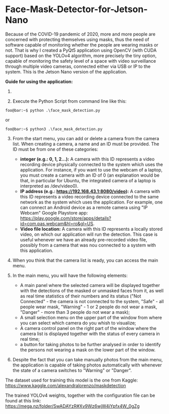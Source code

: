 # Face-Mask-Detector-for-Jetson-Nano
Because of the COVID-19 pandemic of 2020, more and more people are concerned with protecting themselves using masks, thus the need of software capable of monitoring whether the people are wearing masks or not. That is why I created a PyQt5 application using OpenCV (with CUDA support) based on the YOLOv4 algorithm, more precisely the tiny option, capable of monitoring the safety level of a space with video surveillance through multiple video cameras, connected either via USB or IP to the system. This is the Jetson Nano version of the application.

**Guide for using the application:**

1. 

2. Execute the Python Script from command line like this:
```console
foo@bar:~$ python .\face_mask_detection.py
```
or
```console
foo@bar:~$ python3 .\face_mask_detection.py
```

3. From the start menu, you can add or delete a camera from the camera list. When creating a camera, a name and an ID must be provided. The ID must be from one of these categories:
    - **integer (e.g.: 0, 1, 2...):** A camera with this ID represents a video recording device physically connected to the system which uses the application. For instance, if you want to use the webcam of a laptop, you must create a camera with an ID of 0 (an explanation would be that, in particular for Ubuntu, the integrated camera of a laptop is interpreted as /dev/video0).
    - **IP address (e.g.: https://192.168.43.1:8080/video):** A camera with this ID represents a video recording device connected to the same network as the system which uses the application. For example, one can connect an Android device as a remote camera using "IP Webcam" Google Playstore app: https://play.google.com/store/apps/details?id=com.pas.webcam&hl=ro&gl=US.
    - **Video file location:** A camera with this ID represents a locally stored video, on which our application will run the detection. This case is useful whenever we have an already pre-recorded video file, possibly from a camera that was nou connected to a system with this application.
    
4. When you think that the camera list is ready, you can access the main menu.

5. In the main menu, you will have the following elements: 
    - A main panel where the selected camera will be displayed together with the detections of the masked or unmasked faces from it, as well as real time statistics of their numbers and its status ("Not Connected" - the camera is not connected to the system, "Safe" - all people wear mask, "Warning" - 1 or 2 people do not wear a mask, "Danger" - more than 3 people do not wear a mask);
    - A small selection menu on the upper part of the window from where you can select which camera do you whish to visualize;
    - A camera control panel on the right part of the window where the camera list is displayed together with the status of every camera in real time;
    - a button for taking photos to be further analysed in order to identify the persons not wearing a mask on the lower part of the window.
    
6. Despite the fact that you can take manually photos from the main menu, the application is capable of taking photos automatically with whenever the state of a camera switches to "Warning" or "Danger".

The dataset used for training this model is the one from Kaggle: https://www.kaggle.com/alexandralorenzo/maskdetection

The trained YOLOv4 weights, together with the configuration file can be found at this link: https://mega.nz/folder/SwADAYzR#Xv9Wz6wjW4iYpfx4W_0gZg
